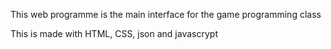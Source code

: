 This web programme is the main interface for the game programming class

This is made with HTML, CSS, json and javascrypt
